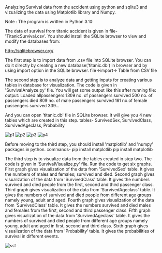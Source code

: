 Analyzing Survival data from the accident using python and sqlite3 and vizualizing the data using Matplotlib library and Numpy.

Note : The program is written in Python 3.10

The data of survival from titanic accident is given in file-'TitanicSurvival.csv'.
You should install the SQLite browser to view and modify the databases from:

http://sqlitebrowser.org/

The first step is to import data from .csv file into SQLite browser. You can do it directly by creating a new database('titanic.db') in browser and by using import option in the SQLite browser.
file->import-> Table from CSV file

The second step is to analyze data and getting inputs for creating various tables in database for visualization. The code is given in 'SurvivalAnalyze.py' file. You will get some output like this after running file:
output:
Loaded allpassengers 1309
no. of passengers survived 500
no. of passengers died 809
no. of male passengers survived 161
no.of female passengers survived 339...

And you can open 'titanic.db' file in SQLite browser. It will give you 4 new tables which are created in this step.
tables- SurvivedSex, SurvivedClass, SurvivedAgeclass, Probability

![p1](https://github.com/bhagya777/SurvivalAnalysis/assets/139783534/88e7f5f3-c1d0-4c9f-a0f8-fee67ecbc2a4)
![p2](https://github.com/bhagya777/SurvivalAnalysis/assets/139783534/8d61a2da-9e84-4006-8d94-6e2412e2d946)
![p3](https://github.com/bhagya777/SurvivalAnalysis/assets/139783534/29345a13-01bc-485d-8fb5-4cc9f3284bb7)
![p4](https://github.com/bhagya777/SurvivalAnalysis/assets/139783534/2247ae93-8f09-4b93-b87a-e5d6eabd916a)

Before moving to the third step, you should install 'matplotlib' and 'numpy' packages in python. 
commands-
pip install matplotlib
pip install matplotlib

The third step is to visualize data from the tables created in step two. The code is given in 'SurvivalVisualize,py' file. Run the code to get six graphs.
First graph gives visualization of the data from 'SurvivedSex' table. It gives the numbers of males and females; survived and died.
Second graph gives visualization of the data from 'SurvivedClass' table. It gives the numbers survived and died people from the first, second and third passenger class.
Third graph gives visualization of the data from 'SurvivedAgeclass' table. It gives the numbers of survived and died people from different age groups namely young, adult and aged.
Fourth graph gives visualization of the data from 'SurvivedClass' table. It gives the numbers survived and died males and females from the first, second and third passenger class.
Fifth graph gives visualization of the data from 'SurvivedAgeclass' table. It gives the numbers of survived and died people from different age groups namely young, adult and aged in first, second and third class.
Sixth graph gives visualization of the data from 'Probability' table. It gives the probabilities of survival in different events.



![ssf](https://github.com/bhagya777/SurvivalAnalysis/assets/139783534/dd1036b6-b579-4c59-a9a5-0a55033110b7)





















